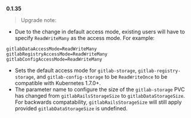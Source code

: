 **0.1.35**
> Upgrade note: 
* Due to the change in default access mode, existing users will have to specify `ReadWriteMany` as the access mode. For example:
```
gitlabDataAccessMode=ReadWriteMany
gitlabRegistryAccessMode=ReadWriteMany
gitlabConfigAccessMode=ReadWriteMany
```

* Sets the default access mode for `gitlab-storage`, `gitlab-registry-storage`, and `gitlab-config-storage` to be `ReadWriteOnce` to be compatible with Kubernetes 1.7.0+. 
* The parameter name to configure the size of the `gitlab-storage` PVC has changed from `gitlabRailsStorageSize` to `gitlabDataStorageSize`. For backwards compatability, `gitlabRailsStorageSize` will still apply provided `gitlabDataStorageSize` is undefined.